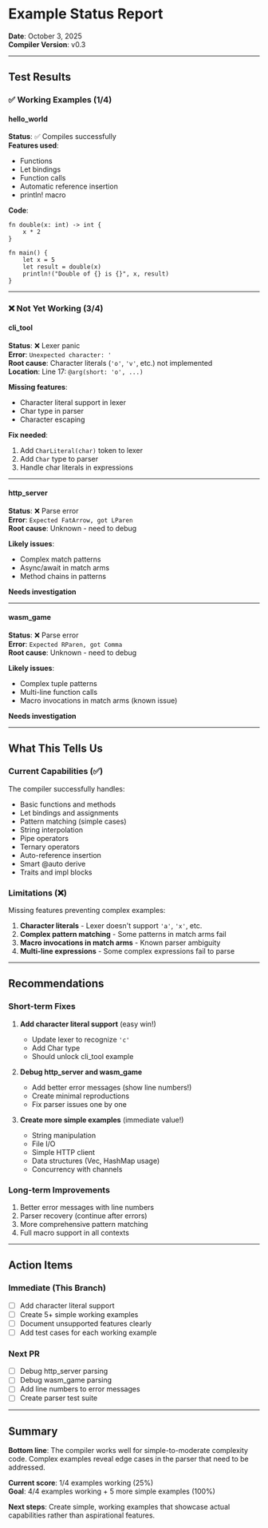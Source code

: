 # Example Status Report

**Date**: October 3, 2025  
**Compiler Version**: v0.3

---

## Test Results

### ✅ Working Examples (1/4)

#### hello_world
**Status**: ✅ Compiles successfully  
**Features used**:
- Functions
- Let bindings
- Function calls
- Automatic reference insertion
- println! macro

**Code**:
```windjammer
fn double(x: int) -> int {
    x * 2
}

fn main() {
    let x = 5
    let result = double(x)
    println!("Double of {} is {}", x, result)
}
```

---

### ❌ Not Yet Working (3/4)

#### cli_tool
**Status**: ❌ Lexer panic  
**Error**: `Unexpected character: '`  
**Root cause**: Character literals (`'o'`, `'v'`, etc.) not implemented  
**Location**: Line 17: `@arg(short: 'o', ...)`

**Missing features**:
- Character literal support in lexer
- Char type in parser
- Character escaping

**Fix needed**:
1. Add `CharLiteral(char)` token to lexer
2. Add `Char` type to parser
3. Handle char literals in expressions

---

#### http_server
**Status**: ❌ Parse error  
**Error**: `Expected FatArrow, got LParen`  
**Root cause**: Unknown - need to debug

**Likely issues**:
- Complex match patterns
- Async/await in match arms
- Method chains in patterns

**Needs investigation**

---

#### wasm_game
**Status**: ❌ Parse error  
**Error**: `Expected RParen, got Comma`  
**Root cause**: Unknown - need to debug

**Likely issues**:
- Complex tuple patterns
- Multi-line function calls
- Macro invocations in match arms (known issue)

**Needs investigation**

---

## What This Tells Us

### Current Capabilities (✅)
The compiler successfully handles:
- Basic functions and methods
- Let bindings and assignments
- Pattern matching (simple cases)
- String interpolation
- Pipe operators
- Ternary operators
- Auto-reference insertion
- Smart @auto derive
- Traits and impl blocks

### Limitations (❌)
Missing features preventing complex examples:
1. **Character literals** - Lexer doesn't support `'a'`, `'x'`, etc.
2. **Complex pattern matching** - Some patterns in match arms fail
3. **Macro invocations in match arms** - Known parser ambiguity
4. **Multi-line expressions** - Some complex expressions fail to parse

---

## Recommendations

### Short-term Fixes
1. **Add character literal support** (easy win!)
   - Update lexer to recognize `'c'` 
   - Add Char type
   - Should unlock cli_tool example

2. **Debug http_server and wasm_game**
   - Add better error messages (show line numbers!)
   - Create minimal reproductions
   - Fix parser issues one by one

3. **Create more simple examples** (immediate value!)
   - String manipulation
   - File I/O
   - Simple HTTP client
   - Data structures (Vec, HashMap usage)
   - Concurrency with channels

### Long-term Improvements
1. Better error messages with line numbers
2. Parser recovery (continue after errors)
3. More comprehensive pattern matching
4. Full macro support in all contexts

---

## Action Items

### Immediate (This Branch)
- [ ] Add character literal support
- [ ] Create 5+ simple working examples
- [ ] Document unsupported features clearly
- [ ] Add test cases for each working example

### Next PR
- [ ] Debug http_server parsing
- [ ] Debug wasm_game parsing
- [ ] Add line numbers to error messages
- [ ] Create parser test suite

---

## Summary

**Bottom line**: The compiler works well for simple-to-moderate complexity code. Complex examples reveal edge cases in the parser that need to be addressed.

**Current score**: 1/4 examples working (25%)  
**Goal**: 4/4 examples working + 5 more simple examples (100%)

**Next steps**: Create simple, working examples that showcase actual capabilities rather than aspirational features.

